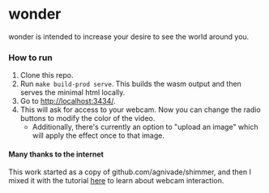 # wonder 

wonder is intended to increase your desire to see the world around you.

### How to run

1. Clone this repo.
1. Run `make build-prod serve`. This builds the wasm output and then serves the minimal html locally.
1. Go to [http://localhost:3434/](http://localhost:3434/).
1. This will ask for access to your webcam. Now you can change the radio buttons to modify the color of the video.
   - Additionally, there's currently an option to "upload an image" which will apply the effect once to that image.

#### Many thanks to the internet

This work started as a copy of github.com/agnivade/shimmer, and then I mixed it with the tutorial [here](https://developer.mozilla.org/en-US/docs/Web/Guide/Audio_and_video_manipulation) to learn about webcam interaction.
